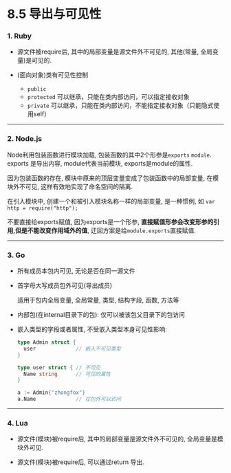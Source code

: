 # 8.5 导出与可见性

### 1. Ruby

* 源文件被require后, 其中的局部变量是源文件外不可见的, 其他(常量, 全局变量)是可见的.

* (面向对象)类有可见性控制
  * `public`
  * `protected` 可以继承，只能在类内部访问，可以指定接收对象
  * `private` 可以继承，只能在类内部访问，不能指定接收对象（只能隐式使用self）

---

### 2. Node.js

Node利用包装函数进行模块加载, 包装函数的其中2个形参是`exports` `module`. exports 是导出内容, module代表当前模块, exports是module的属性.

因为包装函数的存在, 模块中原来的顶层变量变成了包装函数中的局部变量, 在模块外不可见, 这样有效地实现了命名空间的隔离.

在引入模块中, 创建一个和被引入模块名称一样的局部变量, 是一种惯例, 如 `var http = require("http");`

不要直接给exports赋值, 因为exports是一个形参, **直接赋值形参会改变形参的引用,但是不能改变作用域外的值**, 迂回方案是给`module.exports`直接赋值.

---

### 3. Go

* 所有成员本包内可见, 无论是否在同一源文件

* 首字母大写成员包外可见(导出成员)

  适用于包内全局变量, 全局常量, 类型, 结构字段, 函数, 方法等

* 内部包(在internal目录下的包): 仅可以被该包父目录下的包访问

* 嵌入类型的字段或者属性, 不受嵌入类型本身可见性影响:

  ```go
  type Admin struct {
    user             // 嵌入不可见类型
  }

  type user struct { // 不可见
    Name string      // 可见的属性
  }

  a := Admin{"zhongfox"}
  a.Name             // 在包外可以访问
  ```

---

### 4. Lua

* 源文件(模块)被require后, 其中的局部变量是源文件外不可见的, 全局变量是模块外可见.

* 源文件(模块)被require后, 可以通过return 导出.<!-- 因为包裹function的原因, 导出的变量受闭包控制 -->


<!--
### Java

* public: 对所有类可见
* protected: 对同一包内的类和所有包内外子类可见 (2个条件是或关系, 满足一个就行)
* 默认/default: 在同一包内可见
* private: 在同一类内可见
-->

